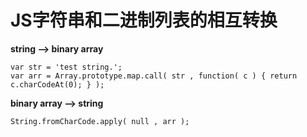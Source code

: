 # JS字符串和二进制列表的相互转换

**string --> binary array**

```
var str = 'test string.';
var arr = Array.prototype.map.call( str , function( c ) { return c.charCodeAt(0); } );
```

**binary array --> string**

```
String.fromCharCode.apply( null , arr );
```

